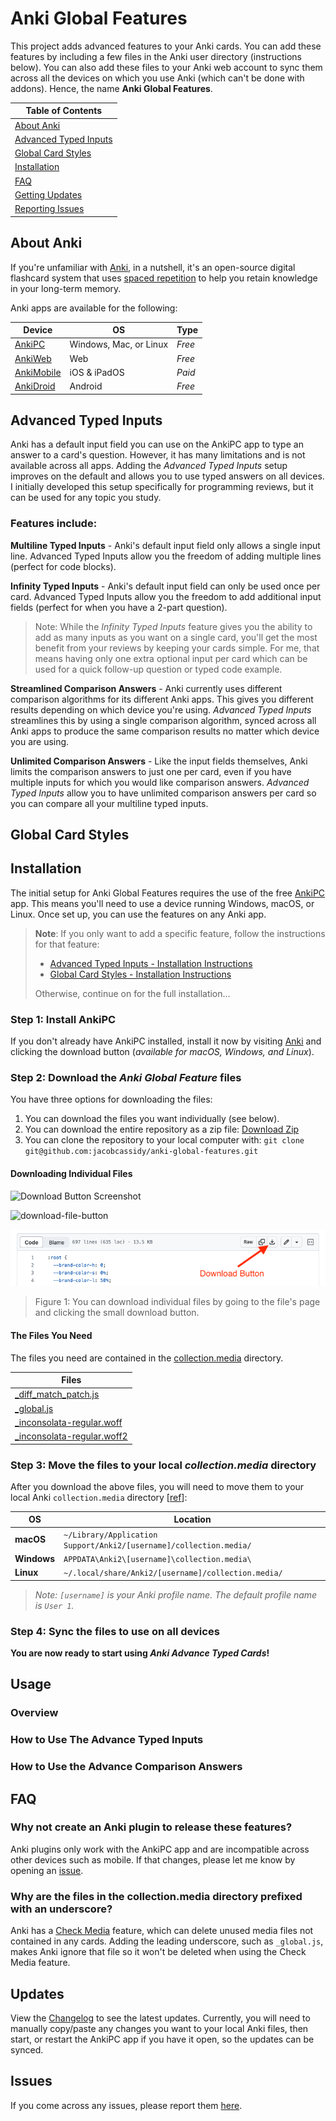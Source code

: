 # Anki Global Features

This project adds advanced features to your Anki cards. You can add these features by including a few files in the Anki user directory (instructions below). You can also add these files to your Anki web account to sync them across all the devices on which you use Anki (which can't be done with addons). Hence, the name __Anki Global Features__.

| Table of Contents |
| --- |
| [About Anki](#about-anki) |
| [Advanced Typed Inputs](#adding-advanced-typed-inputs) |
| [Global Card Styles](#adding-global-card-styles) |
| [Installation](#installation) |
| [FAQ](#faq) |
| [Getting Updates](#updates)   |
| [Reporting Issues](#issues) |

## About Anki

If you're unfamiliar with [Anki](https://apps.ankiweb.net/), in a nutshell, it's an open-source digital flashcard system that uses [spaced repetition](https://en.wikipedia.org/wiki/Spaced_repetition) to help you retain knowledge in your long-term memory.

Anki apps are available for the following:

| Device | OS | Type |
| --- | --- |  --- |
| [AnkiPC](https://apps.ankiweb.net/) | Windows, Mac, or Linux | _Free_ |
| [AnkiWeb](https://ankiweb.net) | Web | _Free_ |
| [AnkiMobile](https://itunes.apple.com/us/app/ankimobile-flashcards/id373493387) | iOS & iPadOS | _Paid_ |
| [AnkiDroid](https://play.google.com/store/apps/details?id=com.ichi2.anki) | Android | _Free_ |


## Advanced Typed Inputs

Anki has a default input field you can use on the AnkiPC app to type an answer to a card's question. However, it has many limitations and is not available across all apps. Adding the _Advanced Typed Inputs_ setup improves on the default and allows you to use typed answers on all devices. I initially developed this setup specifically for programming reviews, but it can be used for any topic you study.

### Features include:

__Multiline Typed Inputs__ - Anki's default input field only allows a single input line. Advanced Typed Inputs allow you the freedom of adding multiple lines (perfect for code blocks).

<!-- [ADD GIF SCREENSHOT EXAMPLE] -->

__Infinity Typed Inputs__ - Anki's default input field can only be used once per card. Advanced Typed Inputs allow you the freedom to add additional input fields (perfect for when you have a 2-part question).

> Note: While the _Infinity Typed Inputs_ feature gives you the ability to add as many inputs as you want on a single card, you'll get the most benefit from your reviews by keeping your cards simple. For me, that means having only one extra optional input per card which can be used for a quick follow-up question or typed code example.

<!-- [ADD GIF SCREENSHOT EXAMPLE] -->

__Streamlined Comparison Answers__ - Anki currently uses different comparison algorithms for its different Anki apps. This gives you different results depending on which device you're using. _Advanced Typed Inputs_ streamlines this by using a single comparison algorithm, synced across all Anki apps to produce the same comparison results no matter which device you are using.

<!-- [ADD GIF SCREENSHOT EXAMPLE] -->

__Unlimited Comparison Answers__ - Like the input fields themselves, Anki limits the comparison answers to just one per card, even if you have multiple inputs for which you would like comparison answers. _Advanced Typed Inputs_ allow you to have unlimited comparison answers per card so you can compare all your multiline typed inputs.

<!-- [ADD GIF SCREENSHOT EXAMPLE] -->

## Global Card Styles

## Installation

The initial setup for Anki Global Features requires the use of the free [AnkiPC](https://apps.ankiweb.net/) app. This means you'll need to use a device running Windows, macOS, or Linux. Once set up, you can use the features on any Anki app.

> __Note__: If you only want to add a specific feature, follow the instructions for that feature:
> - [Advanced Typed Inputs - Installation Instructions]()
> - [Global Card Styles - Installation Instructions]()
>
> Otherwise, continue on for the full installation...

### Step 1: Install AnkiPC

If you don't already have AnkiPC installed, install it now by visiting [Anki](https://apps.ankiweb.net/) and clicking the download button (_available for macOS, Windows, and Linux_).

### Step 2: Download the _Anki Global Feature_ files

You have three options for downloading the files:

1. You can download the files you want individually (see below).
2. You can download the entire repository as a zip file: [Download Zip](https://github.com/jacobcassidy/anki-global-features/archive/refs/heads/main.zip)
3. You can clone the repository to your local computer with: `git clone git@github.com:jacobcassidy/anki-global-features.git`

#### Downloading Individual Files

![Download Button Screenshot](https://github.com/jacobcassidy/anki-global-features/blob/main/assets/screenshots/download-file-button.png?raw=true)

![download-file-button](https://github.com/user-attachments/assets/837ba54a-35d6-440d-bb91-4b8edd2cb02e)

![Download Button Screenshot](/assets/screenshots/download-file-button.png)

> Figure 1: You can download individual files by going to the file's page and clicking the small download button.

#### The Files You Need

The files you need are contained in the [collection.media](https://github.com/jacobcassidy/anki-advance-typed-cards/tree/main/collection.media) directory.

| Files                                                                                                                                         |
| --------------------------------------------------------------------------------------------------------------------------------------------- |
| [\_diff_match_patch.js](https://github.com/jacobcassidy/anki-advance-typed-cards/blob/main/collection.media/_diff_match_patch.js)             |
| [\_global.js](https://github.com/jacobcassidy/anki-advance-typed-cards/blob/main/collection.media/_global.js)                                 |
| [\_inconsolata-regular.woff](https://github.com/jacobcassidy/anki-advance-typed-cards/blob/main/collection.media/_inconsolata-regular.woff)   |
| [\_inconsolata-regular.woff2](https://github.com/jacobcassidy/anki-advance-typed-cards/blob/main/collection.media/_inconsolata-regular.woff2) |


### Step 3: Move the files to your local _collection.media_ directory

After you download the above files, you will need to move them to your local Anki `collection.media` directory [[ref](https://docs.ankiweb.net/files.html#file-locations)]:

| OS          | Location                                                           |
| ----------- | ------------------------------------------------------------------ |
| **macOS**   | `~/Library/Application Support/Anki2/[username]/collection.media/` |
| **Windows** | `APPDATA\Anki2\[username]\collection.media\`                                                    |
| **Linux**   | `~/.local/share/Anki2/[username]/collection.media/`                |

> _Note: `[username]` is your Anki profile name. The default profile name is `User 1`._

### Step 4: Sync the files to use on all devices

**You are now ready to start using _Anki Advance Typed Cards_!**

## Usage

### Overview

<!--
Create your note types:

- Advance type [PHP Example]
- Cloze type [JavaScript Example] -->

### How to Use The Advance Typed Inputs

### How to Use the Advance Comparison Answers

<!-- ### How to Use The Global Card Designs

- CSS, Git, HTML, JavaScript, NodeJS, PHP, Python, React, Ruby, WordPress

- Using nightmode? Here's how to style your cards: -->


## FAQ

### Why not create an Anki plugin to release these features?

Anki plugins only work with the AnkiPC app and are incompatible across other devices such as mobile. If that changes, please let me know by opening an [issue](https://github.com/jacobcassidy/anki-global-features/issues).

### Why are the files in the collection.media directory prefixed with an underscore?

Anki has a [Check Media](https://docs.ankiweb.net/media.html#checking-media) feature, which can delete unused media files not contained in any cards. Adding the leading underscore, such as `_global.js`, makes Anki ignore that file so it won't be deleted when using the Check Media feature.

## Updates

View the [Changelog](https://github.com/jacobcassidy/anki-global-features/blob/main/CHANGELOG.md) to see the latest updates. Currently, you will need to manually copy/paste any changes you want to your local Anki files, then start, or restart the AnkiPC app if you have it open, so the updates can be synced.

## Issues

If you come across any issues, please report them [here](https://github.com/jacobcassidy/anki-global-features/issues).

